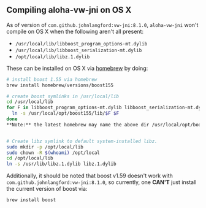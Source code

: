## Compiling aloha-vw-jni on OS X

As of version of `com.github.johnlangford:vw-jni:8.1.0`, `aloha-vw-jni` won't compile on OS X when the following aren't
all present:

* `/usr/local/lib/libboost_program_options-mt.dylib`
* `/usr/local/lib/libboost_serialization-mt.dylib`
* `/opt/local/lib/libz.1.dylib`

These can be installed on OS X via [homebrew](http://brew.sh) by doing:


```bash
# install boost 1.55 via homebrew
brew install homebrew/versions/boost155

# create boost symlinks in /usr/local/lib
cd /usr/local/lib
for F in libboost_program_options-mt.dylib libboost_serialization-mt.dylib; do
  ln -s /usr/local/opt/boost155/lib/$F $F
done
**Note:** the latest homebrew may name the above dir /usr/local/opt/boost@1.55/lib so I (a reader) had to change this the above line to make it work


# Create libz symlink to default system-installed libz.
sudo mkdir -p /opt/local/lib
sudo chown -R $(whoami) /opt/local
cd /opt/local/lib
ln -s /usr/lib/libz.1.dylib libz.1.dylib
```

Additionally, it should be noted that boost v1.59 doesn't work with `com.github.johnlangford:vw-jni:8.1.0`, so
currently, one **CAN'T** just install the current version of boost via:

```bash
brew install boost
```

